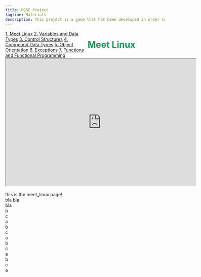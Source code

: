 ```yaml
---
title: ROSE Project
tagline: Materials
description: This project is a game that has been developed in order to help teach kids Python
---
```

<html>
<style>
.vertical-menu {
    float: left;
    width: 260px;
}

.vertical-menu a {
    color: #34689C;
    display: block;
    padding: 12px;
    text-decoration: none;
}

.vertical-menu a:hover {
    background-color: #ccc;
}

.holder {
	margin-left: 260px;
	padding-left: 20px;
}
</style>
<body>

<div class="vertical-menu">
    <a href="meet_linux.html">1. Meet Linux</a>
    <a href="#">2. Variables and Data Types</a>
    <a href="control_structures.html">3. Control Structures</a>
    <a href="#">4. Compound Data Types</a>
    <a href="#">5. Object Orientation</a>
    <a href="#">6. Exceptions</a>
    <a href="#">7. Functions and Functional Programming</a>
</div>

<div class="holder">
    <h1 style="color:#159957;">Meet Linux</h1>
    <iframe src="https://nirs.github.io/slowfs-qecamp" width="600" height="400"></iframe>
    <br><br>this is the meet_linux page!<br>
    bla bla <br>
    bla<br>
    b<br>
    c<br>
    a<br>
    b<br>
    c<br>
    a<br>
    b<br>
    c<br>
    a<br>
    b<br>
    c<br>
    a<br>

</div>

</body>
</html>
